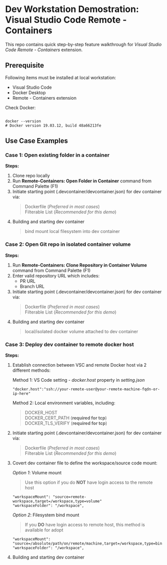 # Dev Workstation Demostration: Visual Studio Code Remote - Containers

This repo contains quick step-by-step feature walkthrough for *Visual Studio Code Remote - Containers* extension.

## Prerequisite

Following items must be installed at local workstation:

- Visual Studio Code
- Docker Desktop
- Remote - Containers extension

Check Docker:
```

docker --version
# Docker version 19.03.12, build 48a66213fe
```

## Use Case Examples
### Case 1: Open existing folder in a container

**Steps:**
1. Clone repo locally
2. Run **Remote-Containers: Open Folder in Container** command from Command Palette (F1)
3. Initiate starting point (.devcontainer/devcontainer.json) for dev container via:
    > Dockerfile (*Preferred in most cases*)  
    > Filterable List (*Recommended for this demo*)
4. Building and starting dev container
    > bind mount local filesystem into dev container

### Case 2: Open Git repo in isolated container volume

**Steps:**
1. Run **Remote-Containers: Clone Repository in Container Volume** command from Command Palette (F1)
2. Enter valid repository URL which includes:
    - PR URL
    - Branch URL
3. Initiate starting point (.devcontainer/devcontainer.json) for dev container via:
    > Dockerfile (*Preferred in most cases*)  
    > Filterable List (*Recommended for this demo*)
4. Building and starting dev container
    > local/isolated docker volume attached to dev container

### Case 3: Deploy dev container to remote docker host

**Steps:**
1. Establish connection between VSC and remote Docker host via 2 different methods:
 
    Method 1: VS Code setting - *docker.host* property in *setting.json*
    ```
    "docker.host":"ssh://your-remote-user@your-remote-machine-fqdn-or-ip-here"
    ```  

    Method 2: Local environment variables, including:
    > DOCKER_HOST  
    > DOCKER_CERT_PATH (**required for tcp**)  
    > DOCKER_TLS_VERIFY (**required for tcp**)

2. Initiate starting point (.devcontainer/devcontainer.json) for dev container via:
    > Dockerfile (*Preferred in most cases*)  
    > Filterable List (*Recommended for this demo*)

3. Covert dev container file to define the workspace/source code mount:  
    
    *Option 1*: Volume mount

    > Use this option if you do **NOT** have login access to the remote host
    ```
    "workspaceMount": "source=remote-workspace,target=/workspace,type=volume"
    "workspaceFolder": "/workspace",
    ```
    *Option 2*: Filesystem bind mount

    > If you **DO** have login access to remote host, this method is available for adopt
    ```
    "workspaceMount": "source=/absolute/path/on/remote/machine,target=/workspace,type=bind,consistency=cached"
    "workspaceFolder": "/workspace",
    ```
4. Building and starting dev container